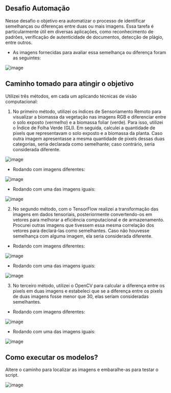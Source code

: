 ## Desafio Automação
Nesse desafio o objetivo era automatizar o processo de identificar semelhanças ou diferenças entre duas ou mais imagens. Essa tarefa
é particularmente útil em diversas aplicações, como reconhecimento de padrões, verificação de autenticidade de documentos, detecção 
de plágio, entre outros.

- As imagens fornecidas para avaliar essa semelhança ou diferença foram as seguintes:

![image](https://github.com/loaprog/Teste_Automacao_Solinftec/assets/75463070/c9763795-cf8f-44c1-a483-b02a6097ddd3)

## Caminho tomado para atingir o objetivo
Utilizei três métodos, em cada um aplicando técnicas de visão computacional:

1. No primeiro método, utilizei os índices de Sensoriamento Remoto para visualizar a biomassa da vegetação nas imagens RGB e diferenciar entre o solo exposto (vermelho) e a biomassa foliar (verde). Para isso, utilizei o Índice de Folha Verde (GLI). Em seguida, calculei a quantidade de pixels que representavam o solo exposto e a biomassa da planta. Caso outra imagem apresentasse a mesma quantidade de pixels dessas duas categorias, seria declarada como semelhante; caso contrário, seria considerada diferente.

![image](https://github.com/loaprog/Teste_Automacao_Solinftec/assets/75463070/c0fc1402-7237-4599-ae30-5aac85ada653)


 - Rodando com imagens diferentes:
   
![image](https://github.com/loaprog/Teste_Automa-o_Solinftec/assets/75463070/0b7e44c1-61d6-4c21-9c20-e3ad4bcdc2c4)

- Rodando com uma das imagens iguais:
  
![image](https://github.com/loaprog/Teste_Automa-o_Solinftec/assets/75463070/291b43c4-5db1-49fa-95c3-faf0539a9d1e)

2. No segundo método, com o TensorFlow realizei a transformação das imagens em dados tensoriais, posteriormente convertendo-os em vetores para melhorar a eficiência computacional e de armazenamento. Procurei outras imagens que tivessem essa mesma correlação dos vetores para declará-las como semelhantes. Caso não houvesse semelhança com alguma imagem, ela seria considerada diferente.

- Rodando com imagens diferentes:
   
![image](https://github.com/loaprog/Teste_Automacao_Solinftec/assets/75463070/e3392535-ffe7-41c4-8455-084648c50388)

- Rodando com uma das imagens iguais:
  
![image](https://github.com/loaprog/Teste_Automacao_Solinftec/assets/75463070/0777d6c7-ee55-4a28-96ce-45af9b467c62)

3. No terceiro método, utilizei o OpenCV para calcular a diferença entre os pixels em duas imagens e estabeleci que se a diferença entre os pixels de duas imagens fosse menor que 30, elas seriam consideradas semelhantes.
   
- Rodando com imagens diferentes:
   
![image](https://github.com/loaprog/Teste_Automacao_Solinftec/assets/75463070/b379dea7-0795-4761-97d4-e145d7ce59c8)

- Rodando com uma das imagens iguais:
  
![image](https://github.com/loaprog/Teste_Automacao_Solinftec/assets/75463070/a5d5e260-dd08-4097-9fb4-903879c08d2b)

## Como executar os modelos?
Altere o caminho para localizar as imagens e embaralhe-as para testar o script.

![image](https://github.com/loaprog/Teste_Automacao_Solinftec/assets/75463070/6d04b402-979f-48fd-ad02-9782ef64cd7d)
